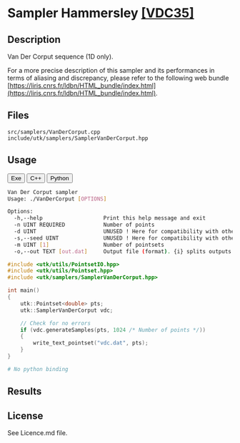 # Sampler Hammersley [[VDC35]](https://dwc.knaw.nl/DL/publications/PU00014607.pdf)

## Description

Van Der Corput sequence (1D only).

For a more precise description of this sampler and its performances in terms of aliasing and discrepancy, please refer to the following web bundle [https://liris.cnrs.fr/ldbn/HTML_bundle/index.html](https://liris.cnrs.fr/ldbn/HTML_bundle/index.html).

## Files

```
src/samplers/VanDerCorput.cpp  
include/utk/samplers/SamplerVanDerCorput.hpp
```

## Usage

<button class="tablink exebutton" onclick="openCode('exe', this)" markdown="1">Exe</button> 
<button class="tablink cppbutton" onclick="openCode('cpp', this)" markdown="1">C++</button> 
<button class="tablink pybutton" onclick="openCode('py', this)" markdown="1">Python</button> 
<br/>
  

<div class="exe tabcontent">

```bash
Van Der Corput sampler
Usage: ./VanDerCorput [OPTIONS]

Options:
  -h,--help                   Print this help message and exit
  -n UINT REQUIRED            Number of points
  -d UINT                     UNUSED ! Here for compatibility with others.
  -s,--seed UINT              UNUSED ! Here for compatibility with others.
  -m UINT [1]                 Number of pointsets
  -o,--out TEXT [out.dat]     Output file (format). {i} splits outputs in multiple files and token is replaced by index.
```

</div>

<div class="cpp tabcontent">

```  cpp
#include <utk/utils/PointsetIO.hpp>
#include <utk/utils/Pointset.hpp>
#include <utk/samplers/SamplerVanDerCorput.hpp>

int main()
{
    utk::Pointset<double> pts;
    utk::SamplerVanDerCorput vdc;

    // Check for no errors
    if (vdc.generateSamples(pts, 1024 /* Number of points */))
    {
        write_text_pointset("vdc.dat", pts);
    }
}
```  

</div>

<div class="py tabcontent">

``` python
# No python binding
```  

</div>

## Results

<div class="results"></div>
<script>
  window.addEventListener('DOMContentLoaded', function() { show_results(); }); 
</script>

## License

See Licence.md file.
